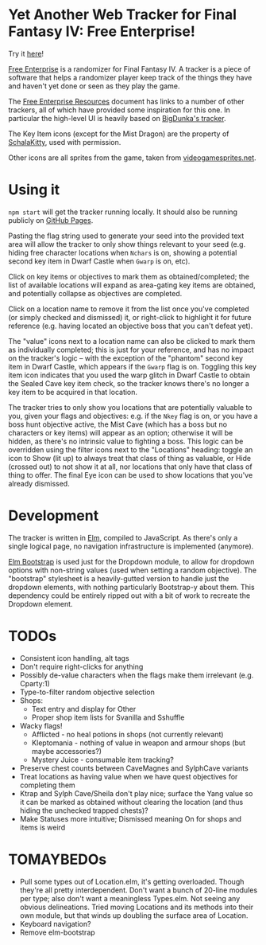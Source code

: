 # Yet Another Web Tracker for Final Fantasy IV: Free Enterprise!

Try it [here](https://eiriasvalar.github.io/FF4FE-Tracker/public/)!

[Free Enterprise](http://ff4fe.com/) is a randomizer for Final Fantasy IV. A tracker is a piece of software that helps a randomizer player keep track of the things they have and haven't yet done or seen as they play the game.

The [Free Enterprise Resources](https://docs.google.com/spreadsheets/d/1Dpdq74HZ-KipaSnSqRuMMXjJdn-uSP2C-UvKYyS3-wY/edit#gid=0) document has links to a number of other trackers, all of which have provided some inspiration for this one. In particular the high-level UI is heavily based on [BigDunka's tracker](https://fftracker.dunka.net/index.html).

The Key Item icons (except for the Mist Dragon) are the property of [SchalaKitty](http://schala-kitty.net/ff4fe-tracker/), used with permission.

Other icons are all sprites from the game, taken from [videogamesprites.net](http://www.videogamesprites.net/).


# Using it

`npm start` will get the tracker running locally. It should also be running publicly on [GitHub Pages](https://eiriasvalar.github.io/FF4FE-Tracker/public/).

Pasting the flag string used to generate your seed into the provided text area will allow the tracker to only show things relevant to your seed (e.g. hiding free character locations when `Nchars` is on, showing a potential second key item in Dwarf Castle when `Gwarp` is on, etc).

Click on key items or objectives to mark them as obtained/completed; the list of available locations will expand as area-gating key items are obtained, and potentially collapse as objectives are completed.

Click on a location name to remove it from the list once you've completed (or simply checked and dismissed) it, or right-click to highlight it for future reference (e.g. having located an objective boss that you can't defeat yet).

The "value" icons next to a location name can also be clicked to mark them as individually completed; this is just for your reference, and has no impact on the tracker's logic – with the exception of the "phantom" second key item in Dwarf Castle, which appears if the `Gwarp` flag is on. Toggling this key item icon indicates that you used the warp glitch in Dwarf Castle to obtain the Sealed Cave key item check, so the tracker knows there's no longer a key item to be acquired in that location.

The tracker tries to only show you locations that are potentially valuable to you, given your flags and objectives: e.g. if the `Nkey` flag is on, or you have a boss hunt objective active, the Mist Cave (which has a boss but no characters or key items) will appear as an option; otherwise it will be hidden, as there's no intrinsic value to fighting a boss. This logic can be overridden using the filter icons next to the "Locations" heading: toggle an icon to Show (lit up) to always treat that class of thing as valuable, or Hide (crossed out) to not show it at all, nor locations that only have that class of thing to offer. The final Eye icon can be used to show locations that you've already dismissed.

# Development

The tracker is written in [Elm](https://elm-lang.org/), compiled to JavaScript. As there's only a single logical page,
no navigation infrastructure is implemented (anymore).

[Elm Bootstrap](http://elm-bootstrap.info/) is used just for the Dropdown module, to allow for dropdown options with non-string values (used when setting a random objective). The "bootstrap" stylesheet is a heavily-gutted version to handle just the dropdown elements, with nothing particularly Bootstrap-y about them. This dependency could be entirely ripped out with a bit of work to recreate the Dropdown element.

# TODOs
- Consistent icon handling, alt tags
- Don't require right-clicks for anything
- Possibly de-value characters when the flags make them irrelevant (e.g. Cparty:1)
- Type-to-filter random objective selection
- Shops:
    - Text entry and display for Other
    - Proper shop item lists for Svanilla and Sshuffle
- Wacky flags!
    - Afflicted - no heal potions in shops (not currently relevant)
    - Kleptomania - nothing of value in weapon and armour shops (but maybe accessories?)
    - Mystery Juice - consumable item tracking?
- Preserve chest counts between CaveMagnes and SylphCave variants
- Treat locations as having value when we have quest objectives for completing them
- Ktrap and Sylph Cave/Sheila don't play nice; surface the Yang value so it can be
  marked as obtained without clearing the location (and thus hiding the unchecked
  trapped chests)?
- Make Statuses more intuitive; Dismissed meaning On for shops and items is weird

# TOMAYBEDOs
- Pull some types out of Location.elm, it's getting overloaded. Though they're
  all pretty interdependent. Don't want a bunch of 20-line modules per type;
  also don't want a meaningless Types.elm. Not seeing any obvious delineations.
  Tried moving Locations and its methods into their own module, but that winds
  up doubling the surface area of Location.
- Keyboard navigation?
- Remove elm-bootstrap
